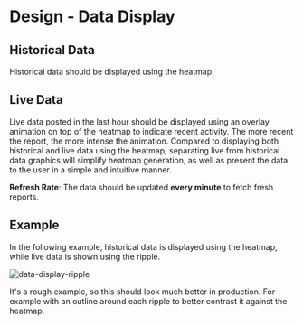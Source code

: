 # Design - Data Display

## Historical Data

Historical data should be displayed using the heatmap.

## Live Data

Live data posted in the last hour should be displayed using an overlay animation on top of the heatmap to indicate recent activity. The more recent the report, the more intense the animation. Compared to displaying both historical and live data using the heatmap, separating live from historical data graphics will simplify heatmap generation, as well as present the data to the user in a simple and intuitive manner.

**Refresh Rate**: The data should be updated **every minute** to fetch fresh reports.

## Example

In the following example, historical data is displayed using the heatmap, while live data is shown using the ripple. 

![data-display-ripple](./img/data-display-ripple.gif)

It's a rough example, so this should look much better in production. For example with an outline around each ripple to better contrast it against the heatmap.
